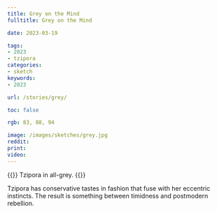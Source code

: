 ```yaml
---
title: Grey on the Mind
fulltitle: Grey on the Mind

date: 2023-03-19

tags: 
- 2023
- tzipora
categories:
- sketch
keywords:
- 2023

url: /stories/grey/

toc: false

rgb: 83, 88, 94

image: /images/sketches/grey.jpg
reddit:
print: 
video:
---
```

{{<hint caption>}}
Tzipora in all-grey.
{{</hint>}}

Tzipora has conservative tastes in fashion that fuse with her eccentric instincts. The result is something between timidness and postmodern rebellion.